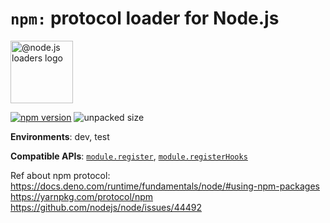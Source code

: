 # `npm:` protocol loader for Node.js

<img src="https://raw.githubusercontent.com/nodejs-loaders/nodejs-loaders/refs/heads/main/logo.svg" height="100" width="100" alt="@node.js loaders logo" />

[![npm version](https://img.shields.io/npm/v/@nodejs-loaders/media.svg)](https://www.npmjs.com/package/nodejs-loaders/css-module)
![unpacked size](https://img.shields.io/npm/unpacked-size/@nodejs-loaders/css-module)

**Environments**: dev, test


**Compatible APIs**: [`module.register`](https://nodejs.org/api/module.html#moduleregisterspecifier-parenturl-options), [`module.registerHooks`](https://nodejs.org/api/module.html#moduleregisterhooksoptions)

<!--
TODO(@AugustinMauroy): Add a description of the package + examples
-->

Ref about npm protocol:
https://docs.deno.com/runtime/fundamentals/node/#using-npm-packages
https://yarnpkg.com/protocol/npm
https://github.com/nodejs/node/issues/44492
